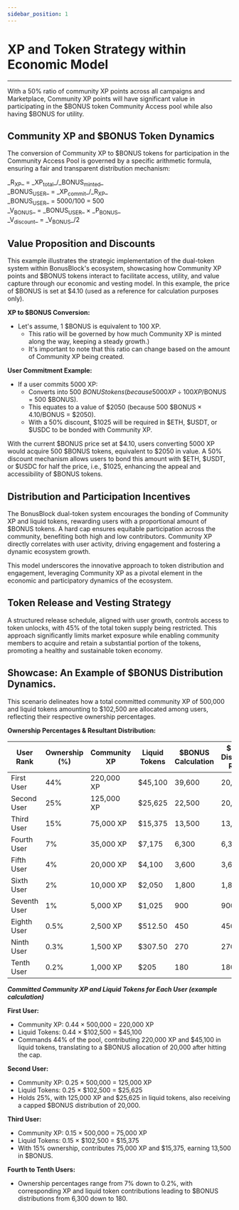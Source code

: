 ```yaml
---
sidebar_position: 1
---
```


# XP and Token Strategy within Economic Model

-----------------------
With a 50% ratio of community XP points across all campaigns and Marketplace, Community XP points will have significant value in participating in the $BONUS token Community Access
pool while also having $BONUS for utility.

## Community XP and $BONUS Token Dynamics

The conversion of Community XP to $BONUS tokens for participation in the Community Access Pool is governed by a specific arithmetic formula, ensuring a fair and transparent
distribution mechanism:

<div className="text-center flex-content-center no-space">
_R<sub>XP</sub>_ = <span className="frac">_<span>XP<sub>total</sub></span>_<span className="symbol">/</span><span className="bottom">_<span>BONUS<sub>minted</sub></span>_</span></span>
<br/>
_BONUS<sub>USER</sub>_ = <span className="frac">_<span>XP<sub>commit</sub></span>_<span className="symbol">/</span><span className="bottom">_<span>R<sub>XP</sub></span>_</span></span>
<br/>
_BONUS<sub>USER</sub>_ = <span className="frac"><span>5000</span><span className="symbol">/</span><span className="bottom">100</span></span> = 500
<br/>
_V<sub>BONUS</sub>_ = _BONUS<sub>USER</sub>_ &times; _P<sub>BONUS</sub>_ 
<br/>
_V<sub>discount</sub>_ = <span className="frac"><span>_V<sub>BONUS</sub>_</span><span className="symbol">/</span><span className="bottom">2</span></span>
</div>

## Value Proposition and Discounts
This example illustrates the strategic implementation of the dual-token system within BonusBlock's ecosystem, showcasing how Community XP points and $BONUS tokens interact to facilitate access, utility, and value capture through our economic and vesting model. In this example, the price of $BONUS is set at $4.10 (used as a reference for calculation purposes only).

**XP to $BONUS Conversion:**
- Let's assume, 1 $BONUS is equivalent to 100 XP. 
  - This ratio will be governed by how much Community XP is minted along the way, keeping a steady growth.)
  - It's important to note that this ratio can change based on the amount of Community XP being created.

**User Commitment Example:**
- If a user commits 5000 XP:
  - Converts into 500 $BONUS tokens (because 5000 XP ÷ 100 XP/$BONUS = 500 $BONUS).
  - This equates to a value of $2050 (because 500 $BONUS × $4.10/$BONUS = $2050).
  - With a 50% discount, $1025 will be required in $ETH, $USDT, or $USDC to be bonded with Community XP.

With the current $BONUS price set at $4.10, users converting 5000 XP would acquire 500 $BONUS tokens, equivalent to $2050 in value. A 50% discount mechanism allows users to bond this amount with $ETH, $USDT, or $USDC for half the price, i.e., $1025, enhancing the appeal and accessibility of $BONUS tokens.

## Distribution and Participation Incentives
The BonusBlock dual-token system encourages the bonding of Community XP and liquid tokens, rewarding users with a proportional amount of $BONUS tokens. A hard cap ensures equitable participation across the community, benefiting both high and low contributors. Community XP directly correlates with user activity, driving engagement and fostering a dynamic ecosystem growth.

This model underscores the innovative approach to token distribution and engagement, leveraging Community XP as a pivotal element in the economic and participatory dynamics of the ecosystem.

## Token Release and Vesting Strategy
A structured release schedule, aligned with user growth, controls access to token unlocks, with 45% of the total token supply being restricted. This approach significantly limits market exposure while enabling community members to acquire and retain a substantial portion of the tokens, promoting a healthy and sustainable token economy.

## Showcase: An Example of $BONUS Distribution Dynamics.
This scenario delineates how a total committed community XP of 500,000 and liquid tokens amounting to $102,500 are allocated among users, reflecting their respective ownership percentages.

**Ownership Percentages & Resultant Distribution:**

<div className="text-center flex-content-center no-space">

| User Rank    | Ownership (%) | Community XP | Liquid Tokens | $BONUS Calculation | $BONUS Distribution Results |
|--------------|---------------|--------------|---------------|--------------------|-----------------------------|
| First User   | 44%           | 220,000 XP   | $45,100       | 39,600             | 20,000                      |
| Second User  | 25%           | 125,000 XP   | $25,625       | 22,500             | 20,000                      |
| Third User   | 15%           | 75,000 XP    | $15,375       | 13,500             | 13,500                      |
| Fourth User  | 7%            | 35,000 XP    | $7,175        | 6,300              | 6,300                       |
| Fifth User   | 4%            | 20,000 XP    | $4,100        | 3,600              | 3,600                       |
| Sixth User   | 2%            | 10,000 XP    | $2,050        | 1,800              | 1,800                       |
| Seventh User | 1%            | 5,000 XP     | $1,025        | 900                | 900                         |
| Eighth User  | 0.5%          | 2,500 XP     | $512.50       | 450                | 450                         |
| Ninth User   | 0.3%          | 1,500 XP     | $307.50       | 270                | 270                         |
| Tenth User   | 0.2%          | 1,000 XP     | $205          | 180                | 180                         |

</div>

**_Committed Community XP and Liquid Tokens for Each User (example calculation)_**

**First User:**
- Community XP: 0.44 × 500,000 = 220,000 XP
- Liquid Tokens: 0.44 × $102,500 = $45,100
- Commands 44% of the pool, contributing 220,000 XP and $45,100 in liquid tokens, translating to a $BONUS allocation of 20,000 after hitting the cap.

**Second User:**
- Community XP: 0.25 × 500,000 = 125,000 XP
- Liquid Tokens: 0.25 × $102,500 = $25,625
- Holds 25%, with 125,000 XP and $25,625 in liquid tokens, also receiving a capped $BONUS distribution of 20,000.


**Third User:**
- Community XP: 0.15 × 500,000 = 75,000 XP
- Liquid Tokens: 0.15 × $102,500 = $15,375
- With 15% ownership, contributes 75,000 XP and $15,375, earning 13,500 in $BONUS.

**Fourth to Tenth Users:**
- Ownership percentages range from 7% down to 0.2%, with corresponding XP and liquid token contributions leading to $BONUS distributions from 6,300 down to 180.


